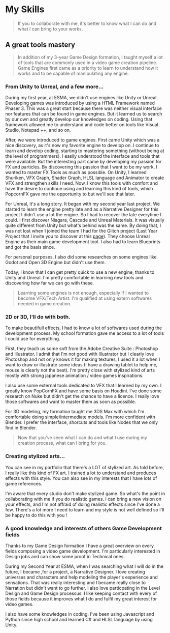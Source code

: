 # My Skills

> If you to collaborate with me, it's better to know what I can do and what I can bring to your works.

## A great tools mastery

> In addition of my 3-year Game Design formation, I taught myself a lot of tools that are commonly used in a video game creation pipeline. Game Engines first came as a priority to learn to understand how it works and to be capable of manipulating any engine.

### From Unity to Unreal, and a few more...

During my first year, at ESMA, we didn't use engines like Unity or Unreal. Developing games was introduced by using a HTML Framework named Phaser 3. This was a great start because there was neither visual interface nor features that can be found in game engines. But it learned us to search by our own and greatly develop our knowledges on coding.
Using that framework allowed me to understand and code better on tools like Visual Studio, Notepad ++, and so on.

After, we were introduced to game engines. First came Unity which was a nice discovery, as it's now my favorite engine to develop on. I continue to learn and develop coding, starting to mastering something (without being at the level of programmers). I easily understood the interface and tools that were available. But the interesting part came by developing my passion for FX and particles. By discovering this passion that I want to be my work, I wanted to master FX Tools as much as possible. On Unity, I learned Shuriken, VFX Graph, Shader Graph, HLSL language and Animator to create VFX and strengthen skills I need. Now, I know this tools with comfort and have the desire to continue using and learning this kind of tools, which PopcornFX gave me the opportunity to but we'll see that later.

For Unreal, it's a long story. It began with my second year last project. We started to learn the engine pretty late and as a Narrative Designer for this project I didn't use a lot the engine. So I had to recover the late everytime I could. I first discover Niagara, Cascade and Unreal Materials. It was visually quite different from Unity but what's behind was the same. By doing that, I was not lost when I joined the team I had for the Glitch project (Last Year Project that I invite you to discover at this [page](https://github.com/MatthieuAUBERT/MatthieuAUBERT.github.io/blob/main/Projects/SchoolProjects/Glitch/Glitch.md)). They choose Unreal Engine as their main game development tool. I also had to learn Blueprints and got the basis since.

For personal purposes, I also did some researches on some engines like Godot and Open 3D Engine but didn't use them.

Today, I know that I can get pretty quick to use a new engine, thanks to Unity and Unreal. I'm pretty comfortable in learning new tools and discovering how far we can go with these.

> Learning some engines is not enough, especially if I wanted to become VFX/Tech Artist. I'm qualified at using extern softwares needed in game creation.

### 2D or 3D, I'll do with both.

To make beautifull effects, I had to know a lot of softwares used during the development process. My school formation gave me access to a lot of tools I could use for everything.

First, they teach us some soft from the Adobe Creative Suite : Photoshop and Illustrator. I admit that I'm not good with Illustrator but I clearly love Photoshop and not only knows it for making textures, I used it a lot when I want to draw or illustrate some ideas (I have a drawing tablet to help me, mouse is clearly not the best). I'm pretty close with stylized kind of arts mostly with strong japanese animation / video games inspirations.

I also use some external tools dedicated to VFX that I learned by my own. I greatly know PopCornFX and have some basis on Houdini. I've done some research on Nuke but didn't get the chance to have a licence. I really love those softwares and want to master them as soon as possible. 

For 3D modeling, my formation taught me 3DS Max with which I'm comfortable doing simple/intermediate models. I'm more confident with Blender. I prefer the interface, shorcuts and tools like Nodes that we only find in Blender.

> Now that you've seen what I can do and what I use during my creation process, what can I bring for you.

### Creating stylized arts...

You can see in my portfolio that there's a LOT of stylized art. As told before, I really like this kind of FX art. I trained a lot to understand and produces effects with this style. You can also see in my interests that I have lots of game references.

I'm aware that every studio don't make stylized game. So what's the point in collaborating with me if you do realistic games. I can bring a new vision on your effects, and I'm not affraid of doing realistic effects since I've done a few. There's a lot more I need to learn and my style is not well defined so I'll be happy to do this with you !

### A good knowledge and interests of others Game Development fields

Thanks to my Game Design formation I have a great overview on every fields composing a video game development. I'm particularly interested in Design jobs and can show some proof in Technical ones.

During my Second Year at ESMA, when I was searching what I will do in the future, I became ,for a project, a Narrative Designer. I love creating universes and characters and help modeling the player's experience and sensations. That was really interesting and I became really close to Narration but didn't want to go further. I also love particpating in the Level Design and Game Design processus. I like keeping contact with every of those fields because it improves what I do and fulfil my great interest for video games.

I also have some knowledges in coding. I've been using Javascript and Python since high school and learned C# and HLSL language by using Unity.

